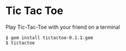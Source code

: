 # Tic Tac Toe

Play Tic-Tac-Toe with your friend on a terminal

    $ gem install tictactoe-0.1.1.gem
    $ tictactoe
